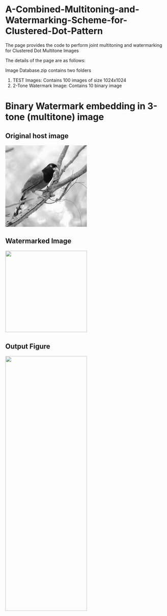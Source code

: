 # A-Combined-Multitoning-and-Watermarking-Scheme-for-Clustered-Dot-Pattern


The page provides the code to perform joint multitoning and watermarking for Clustered Dot Multitone Images

The details of the page are as follows:

Image Database.zip contains two folders

1) TEST Images: Contains 100 images of size 1024x1024
2) 2-Tone Watermark Image: Contains 10 binary image 
 

# Binary Watermark embedding in 3-tone (multitone) image

## Original host image

<img src="2-Tone/1 (94).JPEG" class="img-responsive" alt="" width="256" height="256"> </div>

## Watermarked Image
<img src="Watermarked Image.png" class="img-responsive" alt="" width="256" height="256"> </div>

## Output Figure
<img src="WM.PNG" class="img-responsive" alt="" width="256" height="800"> </div>






 
 
 
 

